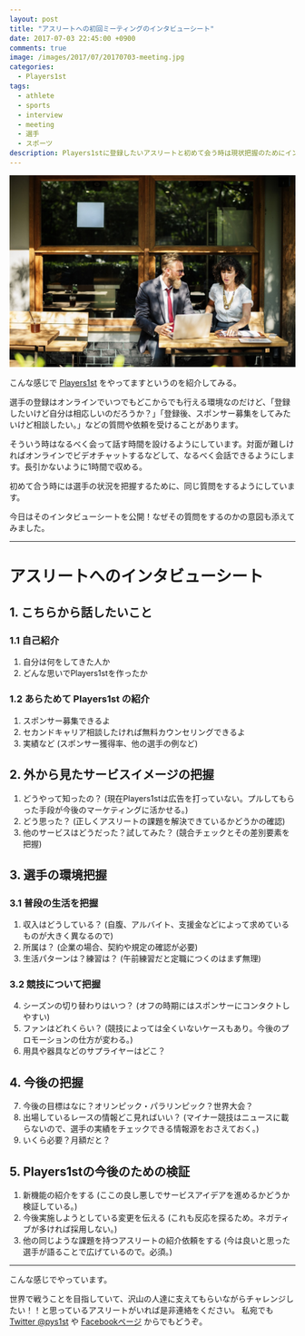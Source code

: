 ```yaml
---
layout: post
title: "アスリートへの初回ミーティングのインタビューシート"
date: 2017-07-03 22:45:00 +0900
comments: true
image: /images/2017/07/20170703-meeting.jpg
categories:
  - Players1st
tags:
  - athlete
  - sports
  - interview
  - meeting
  - 選手
  - スポーツ
description: Players1stに登録したいアスリートと初めて会う時は現状把握のためにインタビューシートを用意して望んでいる。テンプレート化することでどの選手も同じような視点で情報を収集するため。
---
```

![meeting](/images/2017/07/20170703-meeting.jpg)

こんな感じで [Players1st][] をやってますというのを紹介してみる。

選手の登録はオンラインでいつでもどこからでも行える環境なのだけど、「登録したいけど自分は相応しいのだろうか？」「登録後、スポンサー募集をしてみたいけど相談したい。」などの質問や依頼を受けることがあります。

そういう時はなるべく会って話す時間を設けるようにしています。対面が難しければオンラインでビデオチャットするなどして、なるべく会話できるようにします。長引かないように1時間で収める。

初めて合う時には選手の状況を把握するために、同じ質問をするようにしています。

今日はそのインタビューシートを公開！なぜその質問をするのかの意図も添えてみました。

<!-- more -->
<hr>

# アスリートへのインタビューシート

## 1. こちらから話したいこと

### 1.1 自己紹介

1. 自分は何をしてきた人か
1. どんな思いでPlayers1stを作ったか

### 1.2 あらためて Players1st の紹介

1. スポンサー募集できるよ
2. セカンドキャリア相談したければ無料カウンセリングできるよ
3. 実績など (スポンサー獲得率、他の選手の例など)

## 2. 外から見たサービスイメージの把握

1. どうやって知ったの？ (現在Players1stは広告を打っていない。プルしてもらった手段が今後のマーケティングに活かせる。)
2. どう思った？ (正しくアスリートの課題を解決できているかどうかの確認)
3. 他のサービスはどうだった？試してみた？ (競合チェックとその差別要素を把握)

## 3. 選手の環境把握

### 3.1 普段の生活を把握

1. 収入はどうしている？ (自腹、アルバイト、支援金などによって求めているものが大きく異なるので)
2. 所属は？ (企業の場合、契約や規定の確認が必要)
3. 生活パターンは？練習は？ (午前練習だと定職につくのはまず無理)

### 3.2 競技について把握

4. シーズンの切り替わりはいつ？ (オフの時期にはスポンサーにコンタクトしやすい)
5. ファンはどれくらい？ (競技によっては全くいないケースもあり。今後のプロモーションの仕方が変わる。)
6. 用具や器具などのサプライヤーはどこ？

## 4. 今後の把握

7. 今後の目標はなに？オリンピック・パラリンピック？世界大会？
8. 出場しているレースの情報どこ見ればいい？ (マイナー競技はニュースに載らないので、選手の実績をチェックできる情報源をおさえておく。)
9. いくら必要？月額だと？

## 5. Players1stの今後のための検証

1. 新機能の紹介をする (ここの良し悪しでサービスアイデアを進めるかどうか検証している。)
1. 今後実施しようとしている変更を伝える (これも反応を探るため。ネガティブが多ければ採用しない。)
1. 他の同じような課題を持つアスリートの紹介依頼をする (今は良いと思った選手が語ることで広げているので。必須。)

<hr>
こんな感じでやっています。

世界で戦うことを目指していて、沢山の人達に支えてもらいながらチャレンジしたい！！と思っているアスリートがいれば是非連絡をください。
私宛でも[Twitter @pys1st][] や [Facebookページ][] からでもどうぞ。

[Players1st]: https://players1.st/
[Twitter @pys1st]: https://twitter.com/pys1st/
[Facebookページ]: https://www.facebook.com/players1st.web

